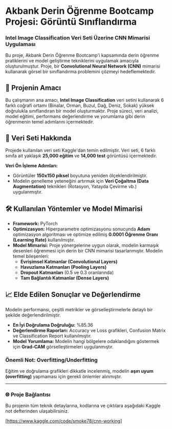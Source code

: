 # Akbank Derin Öğrenme Bootcamp Projesi: Görüntü Sınıflandırma
### Intel Image Classification Veri Seti Üzerine CNN Mimarisi Uygulaması

Bu proje, Akbank Derin Öğrenme Bootcamp'i kapsamında derin öğrenme pratiklerini ve model geliştirme tekniklerini uygulamak amacıyla oluşturulmuştur. Proje, bir **Convolutional Neural Network (CNN)** mimarisi kullanarak görsel bir sınıflandırma problemini çözmeyi hedeflemektedir.

## 📌 Projenin Amacı

Bu çalışmanın ana amacı, **Intel Image Classification** veri setini kullanarak 6 farklı coğrafi ortamı (Binalar, Orman, Buzul, Dağ, Deniz, Sokak) yüksek doğrulukla sınıflandıran bir model oluşturmaktır. Proje süreci, veri analizi, model eğitimi, performans değerlendirme ve yorumlama gibi derin öğrenmenin temel adımlarını içermektedir.

## 📂 Veri Seti Hakkında

Projede kullanılan veri seti Kaggle'dan temin edilmiştir. Veri seti, 6 farklı sınıfa ait yaklaşık **25,000 eğitim** ve **14,000 test** görüntüsü içermektedir.

**Veri Ön İşleme Adımları:**
* Görüntüler **150x150 piksel** boyutuna yeniden ölçeklendirilmiştir.
* Modelin genelleme yeteneğini artırmak için **Veri Çoğaltma (Data Augmentation)** teknikleri (Rotasyon, Yatayda Çevirme vb.) uygulanmıştır.

## 🛠 Kullanılan Yöntemler ve Model Mimarisi

* **Framework:** PyTorch
* **Optimizasyon:** Hiperparametre optimizasyonu sonucunda **Adam** optimizasyon algoritması ve optimize edilmiş **0.0001 Öğrenme Oranı (Learning Rate)** kullanılmıştır.
* **Model Mimarisi:** Proje yönergelerine uygun olarak, modelin karmaşık desenleri öğrenmesi için derin bir CNN mimarisi tasarlanmıştır. Modelin temel bileşenleri:
    * **Evrişimsel Katmanlar (Convolutional Layers)** 
    * **Havuzlama Katmanları (Pooling Layers)** 
    * **Dropout Katmanları** (0.5 ve 0.3 oranlarında) 
    * **Tam Bağlantılı Katmanlar (Dense Layers)** 

## 📈 Elde Edilen Sonuçlar ve Değerlendirme

Modelin performansı, çeşitli metrikler ve görselleştirmelerle detaylı bir şekilde değerlendirilmiştir.

* **En İyi Doğrulama Doğruluğu:** %85.36
* **Değerlendirme Raporları:** Accuracy ve Loss grafikleri, Confusion Matrix ve Classification Report kullanılmıştır.
* **Model Yorumlama:** Modelin hangi bölgelere odaklandığını göstermek için **Grad-CAM** görselleştirmeleri uygulanmıştır.

### Önemli Not: Overfitting/Underfitting

Eğitim ve doğrulama grafikleri dikkatle incelenmiş, modelin **aşırı uyum (overfitting)** yapmaması için gerekli önlemler alınmıştır.

---

### 🌐 Proje Bağlantısı

Bu projenin tüm teknik detaylarına, kodlarına ve çıktılara aşağıdaki Kaggle not defterinden ulaşabilirsiniz.

[https://www.kaggle.com/code/smoke78/cnn-working]
